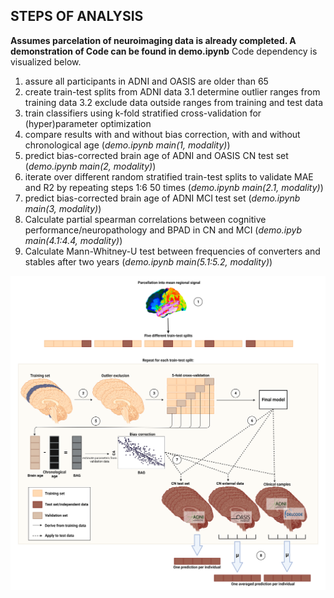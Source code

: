## **STEPS OF ANALYSIS**
**Assumes parcelation of neuroimaging data is already completed. A demonstration of Code can be found in demo.ipynb**
Code dependency is visualized below.
1. assure all participants in ADNI and OASIS are older than 65
2. create train-test splits from ADNI data
3.1 determine outlier ranges from training data
3.2 exclude data outside ranges from training and test data
4. train classifiers using k-fold stratified cross-validation for (hyper)parameter optimization
5. compare results with and without bias correction, with and without chronological age (*demo.ipynb main(1, modality)*)
6. predict bias-corrected brain age of ADNI and OASIS CN test set (*demo.ipynb main(2, modality)*)
7. iterate over different random stratified train-test splits to validate MAE and R2 by repeating steps 1:6 50 times (*demo.ipynb main(2.1, modality)*)
8. predict bias-corrected brain age of ADNI MCI test set (*demo.ipynb main(3, modality)*)
9. Calculate partial spearman correlations between cognitive performance/neuropathology and BPAD in CN and MCI (*demo.ipyb main(4.1:4.4, modality)*)
10. Calculate Mann-Whitney-U test between frequencies of converters and stables after two years (*demo.ipynb main(5.1:5.2, modality)*)

![Pipeline](/graphics/pipeline_of_analysis.png "Nested cross-validation procedure for brain age prediction")

